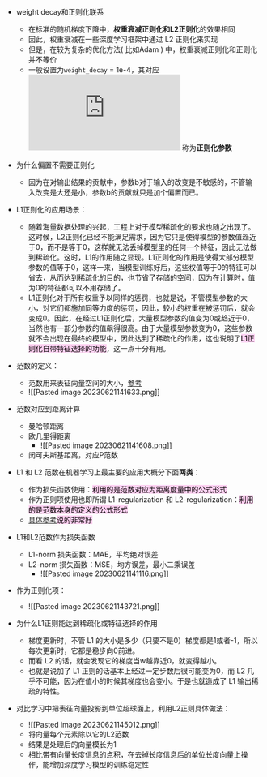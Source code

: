 
- weight decay和正则化联系
	- 在标准的随机梯度下降中，**权重衰减正则化和L2正则化**的效果相同
	- 因此，权重衰减在一些深度学习框架中通过 L2 正则化来实现
	- 但是，在较为复杂的优化方法( 比如Adam ) 中，权重衰减正则化和正则化并不等价
	-  一般设置为`weight_decay` = 1e-4，其对应 ![\lambda](https://private.codecogs.com/gif.latex?%5Cinline%20%5Clambda) 称为**正则化参数**
- 为什么偏置不需要正则化
	- 因为在对输出结果的贡献中，参数b对于输入的改变是不敏感的，不管输入改变是大还是小，参数b的贡献就只是加个偏置而已。
- L1正则化的应用场景：
	- 随着海量数据处理的兴起，工程上对于模型稀疏化的要求也随之出现了。这时候，L2正则化已经不能满足需求，因为它只是使得模型的参数值趋近于0，而不是等于0，这样就无法丢掉模型里的任何一个特征，因此无法做到稀疏化。这时，L1的作用随之显现。L1正则化的作用是使得大部分模型参数的值等于0，这样一来，当模型训练好后，这些权值等于0的特征可以省去，从而达到稀疏化的目的，也节省了存储的空间，因为在计算时，值为0的特征都可以不用存储了。
	- L1正则化对于所有权重予以同样的惩罚，也就是说，不管模型参数的大小，对它们都施加同等力度的惩罚，因此，较小的权重在被惩罚后，就会变成0。因此，在经过L1正则化后，大量模型参数的值变为0或趋近于0，当然也有一部分参数的值飙得很高。由于大量模型参数变为0，这些参数就不会出现在最终的模型中，因此达到了稀疏化的作用，这也说明了<mark style="background: #FFB8EBA6;">L1正则化自带特征选择的功能</mark>，这一点十分有用。

- 范数的定义：
	- 范数用来表征向量空间的大小，[参考](https://blog.csdn.net/qq_36512295/article/details/88824622)
	- ![[Pasted image 20230621141633.png]]
- 范数对应到距离计算
	- 曼哈顿距离
	- 欧几里得距离
		- ![[Pasted image 20230621141608.png]]
	- 闵可夫斯基距离，对应P范数

- L1 和 L2 范数在机器学习上最主要的应用大概分下面**两类**：
	- 作为损失函数使用：<mark style="background: #FFB8EBA6;">利用的是范数对应为距离度量中的公式形式</mark>
	- 作为正则项使用也即所谓 L1-regularization 和 L2-regularization：<mark style="background: #FFB8EBA6;">利用的是范数本身的定义的公式形式</mark>
	- [具体参考](https://blog.csdn.net/qq_44766883/article/details/111416264)<mark style="background: #FFB8EBA6;">说的非常好</mark>
- L1和L2范数作为损失函数
	- L1-norm 损失函数：MAE，平均绝对误差
	- L2-norm 损失函数：MSE，均方误差，最小二乘误差
		- ![[Pasted image 20230621141116.png]]
- 作为正则化项：
	- ![[Pasted image 20230621143721.png]]
- 为什么L1正则能达到稀疏化或特征选择的作用
	- 梯度更新时，不管 L1 的大小是多少（只要不是0）梯度都是1或者-1，所以每次更新时，它都是稳步向0前进。
	- 而看 L2 的话，就会发现它的梯度当w越靠近0，就变得越小。
	- 也就是说加了 L1 正则的话基本上经过一定步数后很可能变为0，而 L2 几乎不可能，因为在值小的时候其梯度也会变小。于是也就造成了 L1 输出稀疏的特性。
- 对比学习中把表征向量投影到单位超球面上，利用L2正则具体做法：
	- ![[Pasted image 20230621145012.png]]
	- 将向量每个元素除以它的L2范数
	- 结果是处理后的向量模长为1
	- 相比带有向量长度信息的点积，在去掉长度信息后的单位长度向量上操作，能增加深度学习模型的训练稳定性